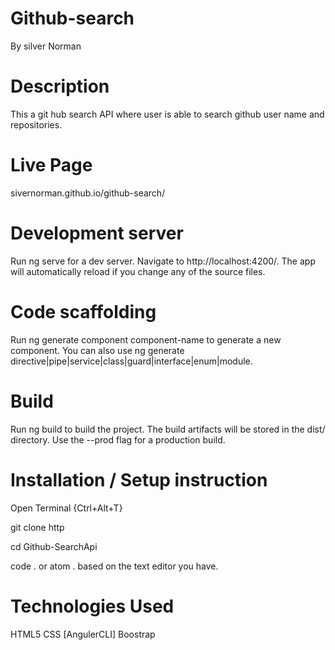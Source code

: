 # Github-search
By silver Norman
# Description
This a git hub search API where user is able to search github user name and repositories.

# Live Page
 
 sivernorman.github.io/github-search/

# Development server
Run ng serve for a dev server. Navigate to http://localhost:4200/. The app will automatically reload if you change any of the source files.

# Code scaffolding
Run ng generate component component-name to generate a new component. You can also use ng generate directive|pipe|service|class|guard|interface|enum|module.

# Build
Run ng build to build the project. The build artifacts will be stored in the dist/ directory. Use the --prod flag for a production build.

# Installation / Setup instruction
Open Terminal {Ctrl+Alt+T}

git clone http 

cd Github-SearchApi

code . or atom . based on the text editor you have.

# Technologies Used
HTML5
CSS
[AngulerCLI]
Boostrap